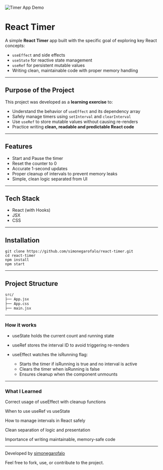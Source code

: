 ![Timer App Demo](.assets/react-timer.gif)

# React Timer

A simple **React Timer** app built with the specific goal of exploring key React concepts:

- `useEffect` and side effects
- `useState` for reactive state management
- `useRef` for persistent mutable values
- Writing clean, maintainable code with proper memory handling

---

## Purpose of the Project

This project was developed as a **learning exercise** to:

- Understand the behavior of `useEffect` and its dependency array
- Safely manage timers using `setInterval` and `clearInterval`
- Use `useRef` to store mutable values without causing re-renders
- Practice writing **clean, readable and predictable React code**

---

## Features

- Start and Pause the timer
- Reset the counter to 0
- Accurate 1-second updates
- Proper cleanup of intervals to prevent memory leaks
- Simple, clean logic separated from UI

---

## Tech Stack

- React (with Hooks)
- JSX
- CSS

---

## Installation

```
git clone https://github.com/simonegarofalo/react-timer.git
cd react-timer
npm install
npm start
```

---

## Project Structure

```txt
src/
├── App.jsx
├── App.css
├── main.jsx
```

---

### How it works

- useState holds the current count and running state

- useRef stores the interval ID to avoid triggering re-renders

- useEffect watches the isRunning flag:

  - Starts the timer if isRunning is true and no interval is active
  - Clears the timer when isRunning is false
  - Ensures cleanup when the component unmounts

---

### What I Learned

Correct usage of useEffect with cleanup functions

When to use useRef vs useState

How to manage intervals in React safely

Clean separation of logic and presentation

Importance of writing maintainable, memory-safe code

---

Developed by <a href="https://github.com/simonegarofalo">simonegarofalo</a>

Feel free to fork, use, or contribute to the project.
